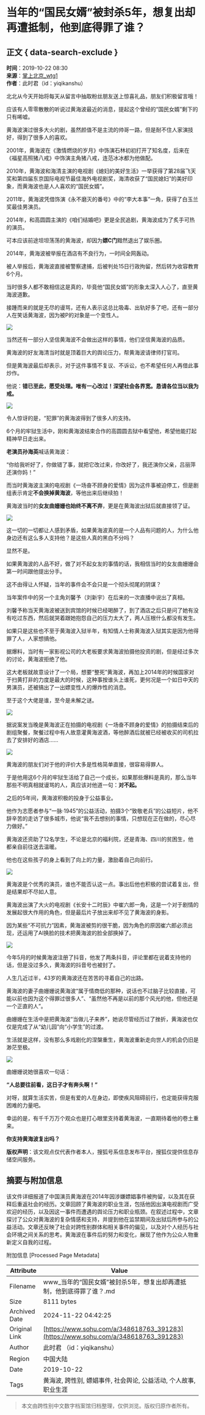 # 当年的“国民女婿”被封杀5年，想复出却再遭抵制，他到底得罪了谁？

## 正文 { data-search-exclude }


**时间**：2019-10-22 08:30  
**来源**：[掌上北京\_wtg1](https://www.sohu.com/?spm=smpc.content-abroad.content.1.1732250480664uZ89OCF)  
**作者**：此时君（id：yiqikanshu）  

北北从今天开始将每天从留言中抽取粉丝朋友送上惊喜礼品，朋友们积极留言哦！

应该有人零零散散的听说过黄海波最近的消息，提起这个曾经的“国民女婿”剩下的只有唏嘘。

黄海波演过很多大火的剧，虽然颜值不是主流的帅哥一路，但是耐不住人家演技好，得到了很多人的喜欢。

2001年，黄海波在《激情燃烧的岁月》中饰演石林初初打开了知名度，后来在《福星高照猪八戒》中饰演主角猪八戒，连范冰冰都为他做配。

2010年，黄海波和海清主演的电视剧《媳妇的美好生活》一举获得了第28届飞天奖和第四届东京国际电视节最佳海外电视剧奖，海清收获了“国民媳妇”的美好印象，而黄海波也是人人喜欢的“国民女婿”。

2011年，黄海波凭借饰演《永不磨灭的番号》中的“李大本事”一角，获得了白玉兰奖最佳男演员。

2014年，和高圆圆主演的《咱们结婚吧》更是全民追剧，黄海波成为了炙手可热的演员。

可本应该前途坦坦荡荡的黄海波，却因为**嫖C门**黯然退出了娱乐圈。

2014年，黄海波被举报在酒店有不良行为，一时间全网轰动。

被人举报后，黄海波直接被警察逮捕，后被判处15日行政拘留，然后转为收容教育6个月。

当时很多人都不敢相信这是真的，毕竟他“国民女婿”的形象太深入人心了，直至黄海波道歉。

接踵而来的就是无尽的谩骂，还有人表示这总比吸毒、出轨好多了吧，还有一部分人在笑话黄海波，因为被P的对象是一个变性人。

![](http://5b0988e595225.cdn.sohucs.com/images/20191022/14475b92887e4b7b88edf06a9a88b93e.jpeg)

当然还有一部分人坚信黄海波不会做出这样的事情，他们坚信黄海波的品质。

黄海波的好友海清当时就是顶着巨大的舆论压力，帮黄海波请律师打官司。

但是黄海波最后却表示，对于这件事情不复议、不诉讼，也不希望任何人再借此事炒作。

他说：**错已至此，愿受处理。唯有一心改过！深望社会各界宽。恳请各位当以我为戒。**

![](http://5b0988e595225.cdn.sohucs.com/images/20191022/62f757095ac64581a673d0d1c4d6f2c5.jpeg)

令人惊讶的是，“犯罪”的黄海波得到了很多人的支持。

6个月的牢狱生活中，刚和黄海波结束合作的高圆圆去狱中看望他，希望他能打起精神早日走出来。

**老演员孙海英**喊话黄海波：

“你给我听好了，你做错了事，就把它改过来，你改好了，我还演你父亲，吕丽萍还演你妈！”

而当时黄海波主演的电视剧《一场奋不顾身的爱情》因为这件事被迫停工，但是剧组表示肯定**不会换掉黄海波**，等他出来后继续拍！

黄海波当时的**女友曲姗姗也始终不离不弃**，更是在黄海波出狱后就直接领了证。

![](http://5b0988e595225.cdn.sohucs.com/images/20191022/07bac86de7e8434cb64ad96ece691ed8.jpeg)

这一切的一切都让人感到矛盾，如果黄海波真的是一个人品有问题的人，为什么他身边还有这么多人支持他？是这些人真的黑白不分吗？

显然不是。

如果黄海波的人品不好，做了对不起女友的事情的话，我相信当时的女友曲姗姗会第一时间跟他提出分手。

这不由得让人怀疑，当年的事件会不会只是一个彻头彻尾的阴谋？

当年案件中的另一个主角刘馨予（刘新宇）在后来的一次直播中说出了真相。

刘馨予称当天黄海波被送到宾馆的时候已经喝醉了，到了酒店之后只是问了她有没有吃过东西，然后就哭着跟她抱怨自己的压力太大了，两人压根什么都没有发生。

如果只是这些也不至于黄海波入狱半年，有知情人士称黄海波入狱其实是因为他得罪了人，人家想搞他。

据爆料，当时有一家影视公司的大老板要求黄海波拍摄他投资的剧，但是经过多次的讨论，黄海波拒绝了他。

这大老板就故意设计了一个局，想要“整死”黄海波，再加上2014年的时候国家对于扫黄打非的力度是最大的时候，这种事按谁头上谁死，更何况是一个如日中天的男演员，还被搞出了一出嫖变性人的爆炸性的消息。

至于这个大佬是谁，至今是未解之谜。

![](http://5b0988e595225.cdn.sohucs.com/images/20191022/7a880514b4b240d7849326dd6a7716c9.jpeg)

据说案发当晚是黄海波正在拍摄的电视剧《一场奋不顾身的爱情》的拍摄结束后的剧组聚餐，聚餐过程中有人故意灌黄海波酒，等他醉酒后就被已经被收买的司机拉去了安排好的酒店……

![](http://5b0988e595225.cdn.sohucs.com/images/20191022/fbf0765428e743c2aaff8f5924bdd6c1.jpeg)

黄海波的朋友们对于他的评价大多是性格简单直接，很容易得罪人。

于是他用这6个月的牢狱生活给了自己一个成长，如果那些爆料是真的，那么当年那些不明真相就谩骂的人，真应该对他道一句：**对不起。**

之后的5年间，黄海波积极的投身于公益事业。

他作为志愿者参与“一脉·1945”的公益活动，拍摄3个“致敬老兵”的公益短片，他不辞辛苦的走访了很多城市，他说“我不去想别的事情，只想现在正在做的，尽心尽力做好。”

黄海波还资助了12名学生，不论是北京的福利院，还是青海、四川的贫困生，他都亲自前往送去温暖。

他也在这些孩子的身上看到了向上的力量，激励着自己向前行。

![](http://5b0988e595225.cdn.sohucs.com/images/20191022/f70c7d9accc54851b428dc4c553f0033.jpeg)

黄海波是个优秀的演员，谁也不能否认这一点。事出后他也积极的尝试着复出，但是结果却不尽如人意。

黄海波出演了大火的电视剧《长安十二时辰》中崔六郎一角，这是一个对于剧情的发展起很大作用的角色，但是最后片子放出来却不见了黄海波的身影。

因为某些“不可抗力”因素，黄海波被剪的很干脆，因为角色的原因崔六郎必须出现，还运用了AI换脸的技术把黄海波的脸全部换掉了。

![](http://5b0988e595225.cdn.sohucs.com/images/20191022/b7ecac28b6c74d3dbf02831cda151c39.jpeg)

今年5月的时候黄海波注册了抖音，他发了两条抖音，评论里都在说着支持他的话，但是没过多久，黄海波的抖音号也被封了。

人生几近过半，43岁的黄海波还在苦苦的寻着自己的出路。

黄海波的妻子曲姗姗说黄海波“属于情商低的那种，说话也不过脑子比较直接，可能以前也因为这个得罪过很多人”、“虽然他不再是以前的那个风光的他，但他还是一个正直的人”。

曲姗姗在生活中是把黄海波“当做儿子来养”，她说尽管经历过了挫折，黄海波也仅仅是完成了从“幼儿园”向“小学生”的过渡。

生活就是这样，没有那么多戏剧化的涅槃重生，黄海波重新走向世人的机会仍旧是渺茫至极。

![](http://5b0988e595225.cdn.sohucs.com/images/20191022/2def185c3d4248999fc681dc4c35ef5e.jpeg)

曲姗姗说她很喜欢一句话：

**“人总要往前看，这日子才有奔头啊！”**

对呀，就算生活实苦，但是有爱的人在身边，即使疾风阻碍前行，也定能获得克服困难的力量吧。

幸运的是，有千千万万个观众也是打心眼里支持着黄海波，一直期待着他的卷土重来。

**你支持黄海波复出吗？**

**版权声明**：该文观点仅代表作者本人，搜狐号系信息发布平台，搜狐仅提供信息存储空间服务。

## 摘要与附加信息

<!-- tcd_abstract -->
该文件详细报道了中国演员黄海波在2014年因涉嫌嫖娼事件被拘留，以及其在获释后重返社会的经历。文章回顾了黄海波的职业生涯，包括他因出演电视剧而广受欢迎的经历，以及因这一事件而遭遇的舆论压力和职业瓶颈。在叙述过程中，文章探讨了公众对黄海波的复杂情感和支持，并提到他在监禁期间及出狱后所参与的公益活动。文章还反映了社会对跨性别群体和相关事件的偏见，以及对个人经历与社会环境之间关系的思考。黄海波在事件后的努力和变化，展现了他作为公众人物重新定义自我的过程。
<!-- tcd_abstract_end -->

附加信息 [Processed Page Metadata]

| Attribute       | Value                                  |
|-----------------|----------------------------------------|
| Filename        | www_当年的“国民女婿”被封杀5年，想复出却再遭抵制，他到底得罪了谁？.md                             |
| Size            | 8111 bytes                           |
| Archived Date   | 2024-11-22 04:42:25                             |
| Original Link   | [https://www.sohu.com/a/348618763_391283](https://www.sohu.com/a/348618763_391283)                       |
| Author          | 此时君 （id：yiqikanshu）                               |
| Region          | 中国大陆                               |
| Date            | 2019-10-22                                 |
| Tags            | 黄海波, 跨性别, 嫖娼事件, 社会舆论, 公益活动, 个人故事, 职业生涯                                 |
>
> 本文由跨性别中文数字档案馆归档整理，仅供浏览。版权归原作者所有。
>